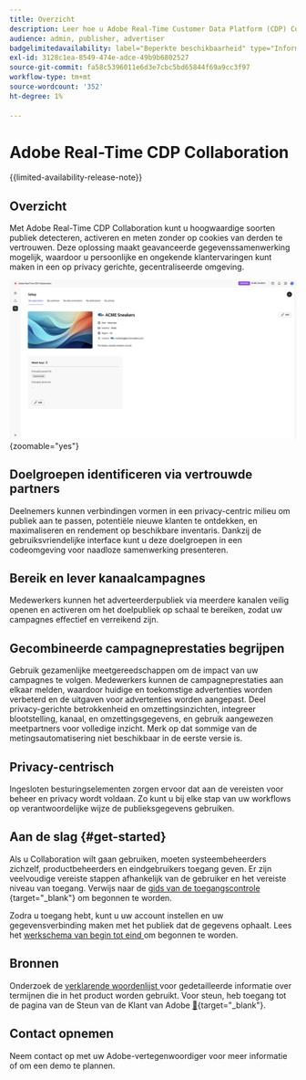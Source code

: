 ```yaml
---
title: Overzicht
description: Leer hoe u Adobe Real-Time Customer Data Platform (CDP) Collaboration kunt gebruiken voor het detecteren, activeren en meten van hoogwaardige soorten publiek zonder te vertrouwen op cookies van derden.
audience: admin, publisher, advertiser
badgelimitedavailability: label="Beperkte beschikbaarheid" type="Informative" url="https://helpx.adobe.com/legal/product-descriptions/real-time-customer-data-platform-collaboration.html newtab=true"
exl-id: 3128c1ea-8549-474e-adce-49b9b6802527
source-git-commit: fa58c5396011e6d3e7cbc5bd65844f69a9cc3f97
workflow-type: tm+mt
source-wordcount: '352'
ht-degree: 1%

---
```


# Adobe Real-Time CDP Collaboration

{{limited-availability-release-note}}

## Overzicht

Met Adobe Real-Time CDP Collaboration kunt u hoogwaardige soorten publiek detecteren, activeren en meten zonder op cookies van derden te vertrouwen. Deze oplossing maakt geavanceerde gegevenssamenwerking mogelijk, waardoor u persoonlijke en ongekende klantervaringen kunt maken in een op privacy gerichte, gecentraliseerde omgeving.

![ de opstellingspagina van Real-Time CDP Collaboration, die een organisatie toont.](/help/assets/overview/set-up.png){zoomable="yes"}

## Doelgroepen identificeren via vertrouwde partners

Deelnemers kunnen verbindingen vormen in een privacy-centric milieu om publiek aan te passen, potentiële nieuwe klanten te ontdekken, en maximaliseren en rendement op beschikbare inventaris. Dankzij de gebruiksvriendelijke interface kunt u deze doelgroepen in een codeomgeving voor naadloze samenwerking presenteren.

## Bereik en lever kanaalcampagnes

Medewerkers kunnen het adverteerderpubliek via meerdere kanalen veilig openen en activeren om het doelpubliek op schaal te bereiken, zodat uw campagnes effectief en verreikend zijn.

## Gecombineerde campagneprestaties begrijpen

Gebruik gezamenlijke meetgereedschappen om de impact van uw campagnes te volgen. Medewerkers kunnen de campagneprestaties aan elkaar melden, waardoor huidige en toekomstige advertenties worden verbeterd en de uitgaven voor advertenties worden aangepast. Deel privacy-gerichte betrokkenheid en omzettingsinzichten, integreer blootstelling, kanaal, en omzettingsgegevens, en gebruik aangewezen meetpartners voor volledige inzicht. Merk op dat sommige van de metingsautomatisering niet beschikbaar in de eerste versie is.

## Privacy-centrisch

Ingesloten besturingselementen zorgen ervoor dat aan de vereisten voor beheer en privacy wordt voldaan. Zo kunt u bij elke stap van uw workflows op verantwoordelijke wijze de publieksgegevens gebruiken.

## Aan de slag {#get-started}

Als u Collaboration wilt gaan gebruiken, moeten systeembeheerders zichzelf, productbeheerders en eindgebruikers toegang geven. Er zijn veelvoudige vereiste stappen afhankelijk van de gebruiker en het vereiste niveau van toegang. Verwijs naar de [ gids van de toegangscontrole ](/help/guide/permissions/overview.md){target="_blank"} om begonnen te worden.

Zodra u toegang hebt, kunt u uw account instellen en uw gegevensverbinding maken met het publiek dat de gegevens ophaalt. Lees het [ werkschema van begin tot eind ](/help/guide/overview/end-to-end-workflow.md) om begonnen te worden.

## Bronnen

Onderzoek de [ verklarende woordenlijst ](/help/guide/glossary.md) voor gedetailleerde informatie over termijnen die in het product worden gebruikt. Voor steun, heb toegang tot de pagina van de Steun van de Klant van Adobe [&#128279;](https://experienceleague.adobe.com/home?lang=en&support-tab=open-ticket#support){target="_blank"}.

## Contact opnemen

Neem contact op met uw Adobe-vertegenwoordiger voor meer informatie of om een demo te plannen.
